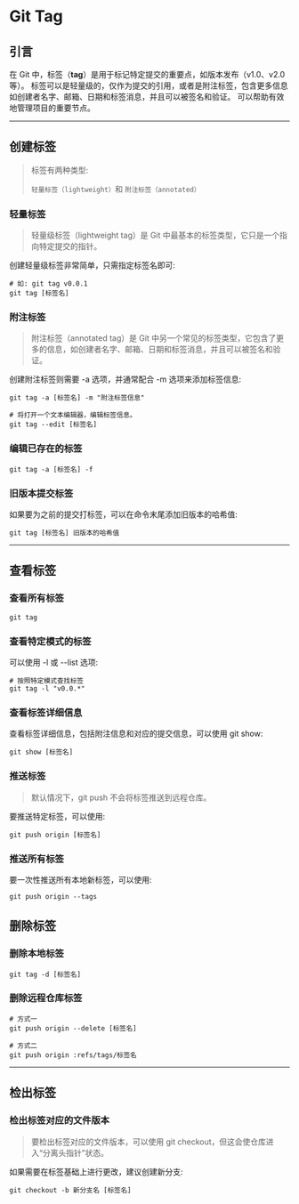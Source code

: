 # Git Tag

## 引言

在 Git 中，标签（**tag**）是用于标记特定提交的重要点，如版本发布（v1.0、v2.0 等）。
标签可以是轻量级的，仅作为提交的引用，或者是附注标签，包含更多信息 如创建者名字、邮箱、日期和标签消息，并且可以被签名和验证。
可以帮助有效地管理项目的重要节点。

---

## 创建标签

> 标签有两种类型: 
>
> `轻量标签（lightweight）`和 `附注标签（annotated）`

### 轻量标签

> 轻量级标签（lightweight tag）是 Git 中最基本的标签类型，它只是一个指向特定提交的指针。

创建轻量级标签非常简单，只需指定标签名即可:

```shell
# 如: git tag v0.0.1
git tag [标签名]
```

### 附注标签

> 附注标签（annotated tag）是 Git 中另一个常见的标签类型，它包含了更多的信息，如创建者名字、邮箱、日期和标签消息，并且可以被签名和验证。

创建附注标签则需要 -a 选项，并通常配合 -m 选项来添加标签信息:

```shell
git tag -a [标签名] -m "附注标签信息"

# 将打开一个文本编辑器，编辑标签信息。
git tag --edit [标签名]
```

### 编辑已存在的标签

```shell
git tag -a [标签名] -f
```

### 旧版本提交标签

如果要为之前的提交打标签，可以在命令末尾添加旧版本的哈希值: 

```shell
git tag [标签名] 旧版本的哈希值
```

---

## 查看标签

### 查看所有标签

```shell
git tag
```

### 查看特定模式的标签

可以使用 -l 或 --list 选项: 

```shell
# 按照特定模式查找标签
git tag -l "v0.0.*"
```

### 查看标签详细信息

查看标签详细信息，包括附注信息和对应的提交信息，可以使用 git show: 

```shell
git show [标签名]
```

### 推送标签

> 默认情况下，git push 不会将标签推送到远程仓库。

要推送特定标签，可以使用: 

```shell
git push origin [标签名]
```

### 推送所有标签

要一次性推送所有本地新标签，可以使用: 

```shell
git push origin --tags
```

## 删除标签

### 删除本地标签

```shell
git tag -d [标签名]
```

### 删除远程仓库标签

```shell
# 方式一
git push origin --delete [标签名]

# 方式二
git push origin :refs/tags/标签名
```

---

## 检出标签

### 检出标签对应的文件版本

> 要检出标签对应的文件版本，可以使用 git checkout，但这会使仓库进入“分离头指针”状态。

如果需要在标签基础上进行更改，建议创建新分支: 

```shell
git checkout -b 新分支名 [标签名]
```
